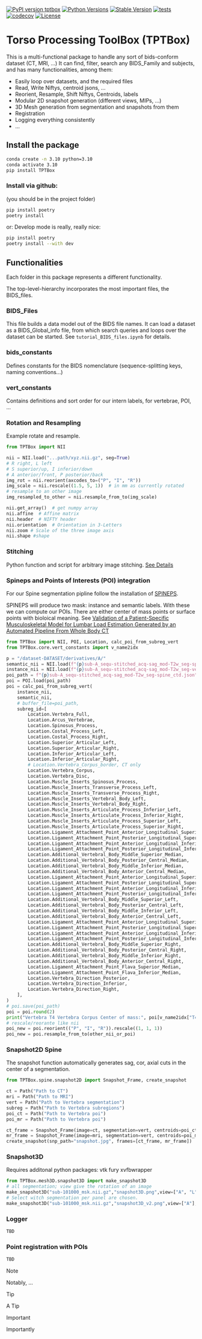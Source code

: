 [![PyPI version tptbox](https://badge.fury.io/py/tptbox.svg)](https://pypi.python.org/pypi/tptbox/)
[![Python Versions](https://img.shields.io/pypi/pyversions/tptbox)](https://pypi.org/project/tptbox/)
[![Stable Version](https://img.shields.io/pypi/v/tptbox?label=stable)](https://pypi.python.org/pypi/tptbox/)
[![tests](https://github.com/Hendrik-code/TPTBox/actions/workflows/tests.yml/badge.svg)](https://github.com/Hendrik-code/TPTBox/actions/workflows/tests.yml)
[![codecov](https://codecov.io/gh/Hendrik-code/TPTBox/graph/badge.svg?token=A7FWUKO9Y4)](https://codecov.io/gh/Hendrik-code/TPTBox)
[![License](https://img.shields.io/badge/License-Apache_2.0-blue.svg)](https://opensource.org/licenses/Apache-2.0)

# Torso Processing ToolBox (TPTBox)

This is a multi-functional package to handle any sort of bids-conform dataset (CT, MRI, ...)
It can find, filter, search any BIDS_Family and subjects, and has many functionalities, among them:
- Easily loop over datasets, and the required files
- Read, Write Niftys, centroid jsons, ...
- Reorient, Resample, Shift Niftys, Centroids, labels
- Modular 2D snapshot generation (different views, MIPs, ...)
- 3D Mesh generation from segmentation and snapshots from them
- Registration
- Logging everything consistently
- ...

## Install the package
```bash
conda create -n 3.10 python=3.10
conda activate 3.10
pip install TPTBox
```
### Install via github:
(you should be in the project folder)
```bash
pip install poetry
poetry install
```
or:
Develop mode is really, really nice:
```bash
pip install poetry
poetry install --with dev
```

## Functionalities

Each folder in this package represents a different functionality.

The top-level-hierarchy incorporates the most important files, the BIDS_files.

### BIDS_Files

This file builds a data model out of the BIDS file names.
It can load a dataset as a BIDS_Global_info file, from which search queries and loops over the dataset can be started.
See ```tutorial_BIDS_files.ipynb``` for details.

### bids_constants
Defines constants for the BIDS nomenclature (sequence-splitting keys, naming conventions...)

### vert_constants

Contains definitions and sort order for our intern labels, for vertebrae, POI, ...

### Rotation and Resampling

Example rotate and resample.

```python
from TPTBox import NII

nii = NII.load("...path/xyz.nii.gz", seg=True)
# R right, L left
# S superior/up, I inferior/down
# A anterior/front, P posterior/back
img_rot = nii.reorient(axcodes_to=("P", "I", "R"))
img_scale = nii.rescale((1.5, 5, 1))  # in mm as currently rotated
# resample to an other image
img_resampled_to_other = nii.resample_from_to(img_scale)

nii.get_array()  # get numpy array
nii.affine  # Affine matrix
nii.header  # NIFTY header
nii.orientation  # Orientation in 3-Letters
nii.zoom # Scale of the three image axis
nii.shape #shape
```
### Stitching
Python function and script for arbitrary image stitching. [See Details](TPTBox/stitching/)
### Spineps and Points of Interests (POI) integration
For our Spine segmentation pipline follow the installation of [SPINEPS](https://github.com/Hendrik-code/spineps).

SPINEPS will produce two mask: instance and semantic labels. With these we can compute our POIs. There are either center of mass points or surface points with bioloical meaning. See [Validation of a Patient-Specific Musculoskeletal Model for Lumbar Load Estimation Generated by an Automated Pipeline From Whole Body CT](https://pubmed.ncbi.nlm.nih.gov/35898642/)
```python
from TPTBox import NII, POI, Location, calc_poi_from_subreg_vert
from TPTBox.core.vert_constants import v_name2idx

p = "/dataset-DATASET/derivatives/A/"
semantic_nii = NII.load(f"{p}sub-A_sequ-stitched_acq-sag_mod-T2w_seg-spine_msk.nii.gz", seg=True)
instance_nii = NII.load(f"{p}sub-A_sequ-stitched_acq-sag_mod-T2w_seg-vert_msk.nii.gz", seg=True)
poi_path = f"{p}sub-A_sequ-stitched_acq-sag_mod-T2w_seg-spine_ctd.json"
poi = POI.load(poi_path)
poi = calc_poi_from_subreg_vert(
    instance_nii,
    semantic_nii,
    # buffer_file=poi_path,
    subreg_id=[
        Location.Vertebra_Full,
        Location.Arcus_Vertebrae,
        Location.Spinosus_Process,
        Location.Costal_Process_Left,
        Location.Costal_Process_Right,
        Location.Superior_Articular_Left,
        Location.Superior_Articular_Right,
        Location.Inferior_Articular_Left,
        Location.Inferior_Articular_Right,
        # Location.Vertebra_Corpus_border, CT only
        Location.Vertebra_Corpus,
        Location.Vertebra_Disc,
        Location.Muscle_Inserts_Spinosus_Process,
        Location.Muscle_Inserts_Transverse_Process_Left,
        Location.Muscle_Inserts_Transverse_Process_Right,
        Location.Muscle_Inserts_Vertebral_Body_Left,
        Location.Muscle_Inserts_Vertebral_Body_Right,
        Location.Muscle_Inserts_Articulate_Process_Inferior_Left,
        Location.Muscle_Inserts_Articulate_Process_Inferior_Right,
        Location.Muscle_Inserts_Articulate_Process_Superior_Left,
        Location.Muscle_Inserts_Articulate_Process_Superior_Right,
        Location.Ligament_Attachment_Point_Anterior_Longitudinal_Superior_Median,
        Location.Ligament_Attachment_Point_Posterior_Longitudinal_Superior_Median,
        Location.Ligament_Attachment_Point_Anterior_Longitudinal_Inferior_Median,
        Location.Ligament_Attachment_Point_Posterior_Longitudinal_Inferior_Median,
        Location.Additional_Vertebral_Body_Middle_Superior_Median,
        Location.Additional_Vertebral_Body_Posterior_Central_Median,
        Location.Additional_Vertebral_Body_Middle_Inferior_Median,
        Location.Additional_Vertebral_Body_Anterior_Central_Median,
        Location.Ligament_Attachment_Point_Anterior_Longitudinal_Superior_Left,
        Location.Ligament_Attachment_Point_Posterior_Longitudinal_Superior_Left,
        Location.Ligament_Attachment_Point_Anterior_Longitudinal_Inferior_Left,
        Location.Ligament_Attachment_Point_Posterior_Longitudinal_Inferior_Left,
        Location.Additional_Vertebral_Body_Middle_Superior_Left,
        Location.Additional_Vertebral_Body_Posterior_Central_Left,
        Location.Additional_Vertebral_Body_Middle_Inferior_Left,
        Location.Additional_Vertebral_Body_Anterior_Central_Left,
        Location.Ligament_Attachment_Point_Anterior_Longitudinal_Superior_Right,
        Location.Ligament_Attachment_Point_Posterior_Longitudinal_Superior_Right,
        Location.Ligament_Attachment_Point_Anterior_Longitudinal_Inferior_Right,
        Location.Ligament_Attachment_Point_Posterior_Longitudinal_Inferior_Right,
        Location.Additional_Vertebral_Body_Middle_Superior_Right,
        Location.Additional_Vertebral_Body_Posterior_Central_Right,
        Location.Additional_Vertebral_Body_Middle_Inferior_Right,
        Location.Additional_Vertebral_Body_Anterior_Central_Right,
        Location.Ligament_Attachment_Point_Flava_Superior_Median,
        Location.Ligament_Attachment_Point_Flava_Inferior_Median,
        Location.Vertebra_Direction_Posterior,
        Location.Vertebra_Direction_Inferior,
        Location.Vertebra_Direction_Right,
    ],
)
# poi.save(poi_path)
poi = poi.round(2)
print("Vertebra T4 Vertebra Corpus Center of mass:", poi[v_name2idx["T4"], Location.Vertebra_Corpus])
# rescale/reorante like nii
poi_new = poi.reorient(("P", "I", "R")).rescale((1, 1, 1))
poi_new = poi.resample_from_to(other_nii_or_poi)

```


### Snapshot2D Spine

The snapshot function automatically generates sag, cor, axial cuts in the center of a segmentation.

```python
from TPTBox.spine.snapshot2D import Snapshot_Frame, create_snapshot

ct = Path("Path to CT")
mri = Path("Path to MRI")
vert = Path("Path to Vertebra segmentation")
subreg = Path("Path to Vertebra subregions")
poi_ct = Path("Path to Vertebra poi")
poi_mr = Path("Path to Vertebra poi")

ct_frame = Snapshot_Frame(image=ct, segmentation=vert, centroids=poi_ct, mode="CT", coronal=True, axial=True)
mr_frame = Snapshot_Frame(image=mri, segmentation=vert, centroids=poi_mr, mode="MRI", coronal=True, axial=True)
create_snapshot(snp_path="snapshot.jpg", frames=[ct_frame, mr_frame])
```


### Snapshot3D

Requires additonal python packages: vtk fury xvfbwrapper

```python
from TPTBox.mesh3D.snapshot3D import make_snapshot3D
# all segmentation; view give the rotation of an image
make_snapshot3D("sub-101000_msk.nii.gz","snapshot3D.png",view=["A", "L", "P", "R"])
# Select witch segmentation per panel are chosen.
make_snapshot3D("sub-101000_msk.nii.gz","snapshot3D_v2.png",view=["A"], ids_list=[[1,2],[3]])
```

### Logger

```python
TBD
```

### Point registration with POIs
```python
TBD
```


> [!Note]
> Notably, ...

> [!TIP]
> A Tip

> [!IMPORTANT]
> Importantly
